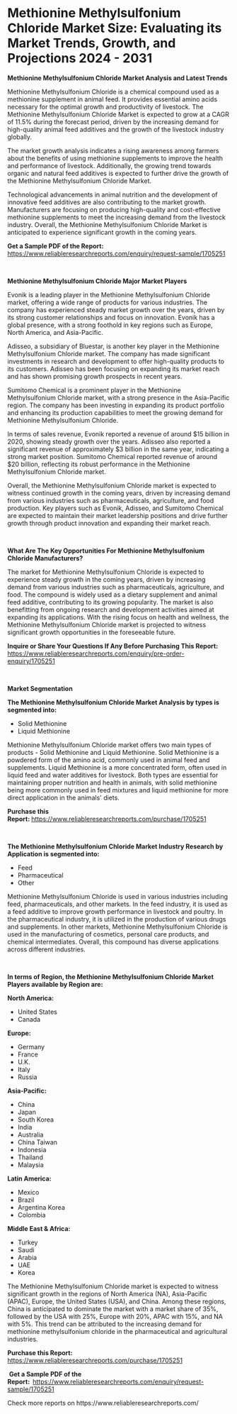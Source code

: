 <p><h1>Methionine Methylsulfonium Chloride Market Size: Evaluating its Market Trends, Growth, and Projections 2024 - 2031</h1></p><p><strong>Methionine Methylsulfonium Chloride Market Analysis and Latest Trends</strong></p>
<p><p>Methionine Methylsulfonium Chloride is a chemical compound used as a methionine supplement in animal feed. It provides essential amino acids necessary for the optimal growth and productivity of livestock. The Methionine Methylsulfonium Chloride Market is expected to grow at a CAGR of 11.5% during the forecast period, driven by the increasing demand for high-quality animal feed additives and the growth of the livestock industry globally.</p><p>The market growth analysis indicates a rising awareness among farmers about the benefits of using methionine supplements to improve the health and performance of livestock. Additionally, the growing trend towards organic and natural feed additives is expected to further drive the growth of the Methionine Methylsulfonium Chloride Market.</p><p>Technological advancements in animal nutrition and the development of innovative feed additives are also contributing to the market growth. Manufacturers are focusing on producing high-quality and cost-effective methionine supplements to meet the increasing demand from the livestock industry. Overall, the Methionine Methylsulfonium Chloride Market is anticipated to experience significant growth in the coming years.</p></p>
<p><strong>Get a Sample PDF of the Report:&nbsp;</strong> <a href="https://www.reliableresearchreports.com/enquiry/request-sample/1705251">https://www.reliableresearchreports.com/enquiry/request-sample/1705251</a></p>
<p>&nbsp;</p>
<p><strong>Methionine Methylsulfonium Chloride Major Market Players</strong></p>
<p><p>Evonik is a leading player in the Methionine Methylsulfonium Chloride market, offering a wide range of products for various industries. The company has experienced steady market growth over the years, driven by its strong customer relationships and focus on innovation. Evonik has a global presence, with a strong foothold in key regions such as Europe, North America, and Asia-Pacific.</p><p>Adisseo, a subsidiary of Bluestar, is another key player in the Methionine Methylsulfonium Chloride market. The company has made significant investments in research and development to offer high-quality products to its customers. Adisseo has been focusing on expanding its market reach and has shown promising growth prospects in recent years.</p><p>Sumitomo Chemical is a prominent player in the Methionine Methylsulfonium Chloride market, with a strong presence in the Asia-Pacific region. The company has been investing in expanding its product portfolio and enhancing its production capabilities to meet the growing demand for Methionine Methylsulfonium Chloride.</p><p>In terms of sales revenue, Evonik reported a revenue of around $15 billion in 2020, showing steady growth over the years. Adisseo also reported a significant revenue of approximately $3 billion in the same year, indicating a strong market position. Sumitomo Chemical reported revenue of around $20 billion, reflecting its robust performance in the Methionine Methylsulfonium Chloride market.</p><p>Overall, the Methionine Methylsulfonium Chloride market is expected to witness continued growth in the coming years, driven by increasing demand from various industries such as pharmaceuticals, agriculture, and food production. Key players such as Evonik, Adisseo, and Sumitomo Chemical are expected to maintain their market leadership positions and drive further growth through product innovation and expanding their market reach.</p></p>
<p>&nbsp;</p>
<p><strong>What Are The Key Opportunities For Methionine Methylsulfonium Chloride Manufacturers?</strong></p>
<p><p>The market for Methionine Methylsulfonium Chloride is expected to experience steady growth in the coming years, driven by increasing demand from various industries such as pharmaceuticals, agriculture, and food. The compound is widely used as a dietary supplement and animal feed additive, contributing to its growing popularity. The market is also benefitting from ongoing research and development activities aimed at expanding its applications. With the rising focus on health and wellness, the Methionine Methylsulfonium Chloride market is projected to witness significant growth opportunities in the foreseeable future.</p></p>
<p><strong>Inquire or Share Your Questions If Any Before Purchasing This Report:</strong> <a href="https://www.reliableresearchreports.com/enquiry/pre-order-enquiry/1705251">https://www.reliableresearchreports.com/enquiry/pre-order-enquiry/1705251</a></p>
<p>&nbsp;</p>
<p><strong>Market Segmentation</strong></p>
<p><strong>The Methionine Methylsulfonium Chloride Market Analysis by types is segmented into:</strong></p>
<p><ul><li>Solid Methionine</li><li>Liquid Methionine</li></ul></p>
<p><p>Methionine Methylsulfonium Chloride market offers two main types of products - Solid Methionine and Liquid Methionine. Solid Methionine is a powdered form of the amino acid, commonly used in animal feed and supplements. Liquid Methionine is a more concentrated form, often used in liquid feed and water additives for livestock. Both types are essential for maintaining proper nutrition and health in animals, with solid methionine being more commonly used in feed mixtures and liquid methionine for more direct application in the animals' diets.</p></p>
<p><strong>Purchase this Report:&nbsp;</strong><a href="https://www.reliableresearchreports.com/purchase/1705251">https://www.reliableresearchreports.com/purchase/1705251</a></p>
<p>&nbsp;</p>
<p><strong>The Methionine Methylsulfonium Chloride Market Industry Research by Application is segmented into:</strong></p>
<p><ul><li>Feed</li><li>Pharmaceutical</li><li>Other</li></ul></p>
<p><p>Methionine Methylsulfonium Chloride is used in various industries including feed, pharmaceuticals, and other markets. In the feed industry, it is used as a feed additive to improve growth performance in livestock and poultry. In the pharmaceutical industry, it is utilized in the production of various drugs and supplements. In other markets, Methionine Methylsulfonium Chloride is used in the manufacturing of cosmetics, personal care products, and chemical intermediates. Overall, this compound has diverse applications across different industries.</p></p>
<p>&nbsp;</p>
<p><strong>In terms of Region, the Methionine Methylsulfonium Chloride Market Players available by Region are:</strong></p>
<p>
    <p> <strong> North America: </strong>
        <ul>
            <li>United States</li>
            <li>Canada</li>
        </ul>
        </p> 
    <p> <strong> Europe: </strong>
        <ul>
            <li>Germany</li>
            <li>France</li>
            <li>U.K.</li>
            <li>Italy</li>
            <li>Russia</li>
        </ul>
        </p> 
    <p> <strong> Asia-Pacific: </strong>
        <ul>
            <li>China</li>
            <li>Japan</li>
            <li>South Korea</li>
            <li>India</li>
            <li>Australia</li>
            <li>China Taiwan</li>
            <li>Indonesia</li>
            <li>Thailand</li>
            <li>Malaysia</li>
        </ul>
        </p> 
    <p> <strong> Latin America: </strong>
        <ul>
            <li>Mexico</li>
            <li>Brazil</li>
            <li>Argentina Korea</li>
            <li>Colombia</li>
        </ul>
        </p> 
    <p> <strong> Middle East & Africa: </strong>
        <ul>
            <li>Turkey</li>
            <li>Saudi</li>
            <li>Arabia</li>
            <li>UAE</li>
            <li>Korea</li>
        </ul>
    </p>
    </p>
<p><p>The Methionine Methylsulfonium Chloride market is expected to witness significant growth in the regions of North America (NA), Asia-Pacific (APAC), Europe, the United States (USA), and China. Among these regions, China is anticipated to dominate the market with a market share of 35%, followed by the USA with 25%, Europe with 20%, APAC with 15%, and NA with 5%. This trend can be attributed to the increasing demand for methionine methylsulfonium chloride in the pharmaceutical and agricultural industries.</p></p>
<p><strong>Purchase this Report: </strong><a href="https://www.reliableresearchreports.com/purchase/1705251">https://www.reliableresearchreports.com/purchase/1705251</a></p>
<p>&nbsp;<strong>Get a Sample PDF of the Report:&nbsp;&nbsp;</strong><a href="https://www.reliableresearchreports.com/enquiry/request-sample/1705251">https://www.reliableresearchreports.com/enquiry/request-sample/1705251</a></p>
<p><strong></strong></p>
<p>Check more reports on https://www.reliableresearchreports.com/</p>